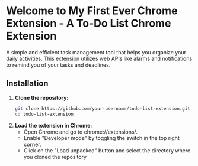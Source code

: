 # Welcome to My First Ever Chrome Extension - A To-Do List Chrome Extension

A simple and efficient task management tool that helps you organize your daily activities. This extension utilizes web APIs like alarms and notifications to remind you of your tasks and deadlines.

## Installation

1. **Clone the repository:**
   ```sh
   git clone https://github.com/your-username/todo-list-extension.git
   cd todo-list-extension

2. **Load the extension in Chrome:**
    - Open Chrome and go to chrome://extensions/.
    - Enable "Developer mode" by toggling the switch in the top right corner.
    - Click on the "Load unpacked" button and select the directory where you cloned the repository
